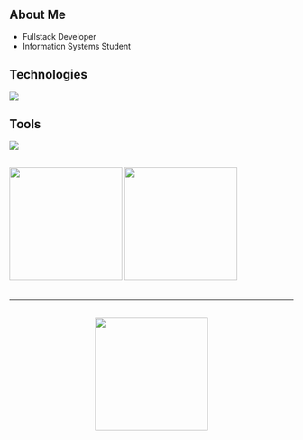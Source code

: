 ## About Me

- Fullstack Developer  
- Information Systems Student

## Technologies
<p>
  <a href="https://skillicons.dev">
    <img src="https://skillicons.dev/icons?i=nodejs,express,typescript,react,tailwind,mysql,mongodb,docker" />
  </a>
</p>

## Tools
<p>
  <a href="https://skillicons.dev">
    <img src="https://skillicons.dev/icons?i=git,postman,vscode,figma" />
  </a>
</p>

<br/>

<div align="start">
   <img height="200em" src="https://github-readme-stats.vercel.app/api?username=luisz19&layout=compact&theme=dracula&hide_border=true" />
   <img height="200em" src="https://github-readme-stats.vercel.app/api/top-langs/?username=luisz19&layout=compact&theme=dracula&hide_border=true" />
</div>
</br>
<hr>
</br>
<div align="center">
  <img height="200em" src="https://media4.giphy.com/media/v1.Y2lkPTc5MGI3NjExbG9ydzNjdGNidDN2ZTgzcDJ0eG1neTg2NWdobGFod2FhMm42ZXU1ZyZlcD12MV9pbnRlcm5hbF9naWZfYnlfaWQmY3Q9Zw/pVGsAWjzvXcZW4ZBTE/giphy.gif" />
</div>
